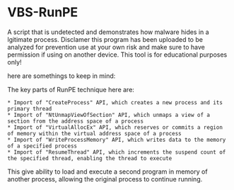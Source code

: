 # VBS-RunPE
A script that is undetected and demonstrates how malware hides in a lgitimate process.
Disclamer this program has been uploaded to be analyzed for prevention use at your own risk and make sure to have permission if using on another device. This tool is for educational purposes only!

here are somethings to keep in mind:

The key parts of RunPE technique here are:

    * Import of "CreateProcess" API, which creates a new process and its primary thread
    * Import of "NtUnmapViewOfSection" API, which unmaps a view of a section from the address space of a process
    * Import of "VirtualAllocEx" API, which reserves or commits a region of memory within the virtual address space of a process
    * Import of "WriteProcessMemory" API, which writes data to the memory of a specified process
    * Import of "ResumeThread" API, which increments the suspend count of the specified thread, enabling the thread to execute

This give ability to load and execute a second program in memory of another process, allowing the original process to continue running.
